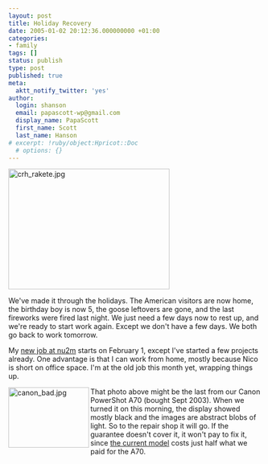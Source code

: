 ```yaml
---
layout: post
title: Holiday Recovery
date: 2005-01-02 20:12:36.000000000 +01:00
categories:
- family
tags: []
status: publish
type: post
published: true
meta:
  aktt_notify_twitter: 'yes'
author:
  login: shanson
  email: papascott-wp@gmail.com
  display_name: PapaScott
  first_name: Scott
  last_name: Hanson
# excerpt: !ruby/object:Hpricot::Doc
  # options: {}
---
```

<p><img alt="crh_rakete.jpg" src="http://www.papascott.de/wordpress/wp-content/uploads/2005/01/crh_rakete.jpg" width="320" height="240" /></p>
<p>We've made it through the holidays. The American visitors are now home, the birthday boy is now 5, the goose leftovers are gone, and the last fireworks were fired last night. We just need a few days now to rest up, and we're ready to start work again. Except we don't have a few days. We both go back to work tomorrow.</p>
<p>My <a href="http://www.papascott.de/archives/2004/12/21/new-media-management/">new job at nu2m</a> starts on February 1, except I've started a few projects already. One advantage is that I can work from home, mostly because Nico is short on office space. I'm at the old job this month yet, wrapping things up.</p>
<p><img alt="canon_bad.jpg" src="http://www.papascott.de/wordpress/wp-content/uploads/2005/01/canon_bad.jpg" width="160" height="120" align="left" /> That photo above might be the last from our Canon PowerShot A70 (bought Sept 2003). When we turned it on this morning, the display showed mostly black and the images are abstract  blobs of light. So to the repair shop it will go. If the guarantee doesn't cover it, it won't pay to fix it, since <a href="http://www.amazon.de/exec/obidos/ASIN/B0001IR9M8" title="Canon PowerShot A75">the current model</a> costs just half what we paid for the A70.</p>
